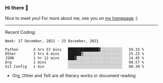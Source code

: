 ### Hi there 👋

Nice to meet you! For more about me, see you on [my homepage](https://jiayipan.me) :)

---

Recent Coding:
<!--START_SECTION:waka-->
```text
Week: 17 December, 2021 - 23 December, 2021

Python       4 hrs 57 mins   ██████████████▓░░░░░░░░░░   59.33 % 
Other        2 hrs 6 mins    ██████▒░░░░░░░░░░░░░░░░░░   25.23 % 
JSON         1 hr 12 mins    ███▓░░░░░░░░░░░░░░░░░░░░░   14.45 % 
Org          2 mins          ░░░░░░░░░░░░░░░░░░░░░░░░░   00.57 % 
Git Config   1 min           ░░░░░░░░░░░░░░░░░░░░░░░░░   00.39 % 
```
<!--END_SECTION:waka-->
- Org, Other and TeX are all literary works or document reading
